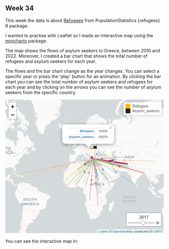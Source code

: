 ## Week 34

This week the data is about [Refugees](https://github.com/rfordatascience/tidytuesday/blob/master/data/2023/2023-08-22/readme.md) from PopulationStatistics {refugees} R package.

I wanted to practise with Leaflet so I made an interactive map using the [minicharts](https://cran.r-project.org/web/packages/leaflet.minicharts/vignettes/introduction.html) package. 

The map shows the flows of asylum seekers to Greece, between 2010 and 2022. 
Moreover, I created a bar chart that shows the total number of refugees and asylum seekers for each year. 

The flows and the bar chart change as the year changes. You can select a specific year or press the 'play' button for an animation. By clicking the bar chart you can see the total number of asylum seekers and refugees for each year and by clicking on the arrows you can see the number of asylum seekers from the specific country.

![A print screen of the interactive map. Flows of asylum seekers to Greece are represented by arrows with different colors, each starting at the center of the country and ending in Greece. More above, two bar charts show the number of asylum seekers and refugees. The map is interactive and it changes for each year (between 2010 and 2022)](./22_08.png)

You can see the interactive map in: []()
